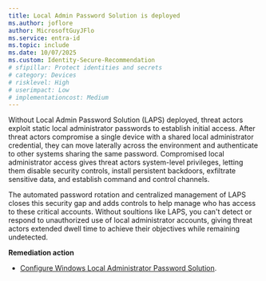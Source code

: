 ```yaml
---
title: Local Admin Password Solution is deployed
ms.author: joflore
author: MicrosoftGuyJFlo
ms.service: entra-id
ms.topic: include
ms.date: 10/07/2025
ms.custom: Identity-Secure-Recommendation
# sfipillar: Protect identities and secrets
# category: Devices
# risklevel: High
# userimpact: Low
# implementationcost: Medium
---
```

Without Local Admin Password Solution (LAPS) deployed, threat actors exploit static local administrator passwords to establish initial access. After threat actors compromise a single device with a shared local administrator credential, they can move laterally across the environment and authenticate to other systems sharing the same password. Compromised local administrator access gives threat actors system-level privileges, letting them disable security controls, install persistent backdoors, exfiltrate sensitive data, and establish command and control channels. 

The automated password rotation and centralized management of LAPS closes this security gap and adds controls to help manage who has access to these critical accounts. Without soultions like LAPS, you can't detect or respond to unauthorized use of local administrator accounts, giving threat actors extended dwell time to achieve their objectives while remaining undetected.

**Remediation action**

- [Configure Windows Local Administrator Password Solution](/entra/identity/devices/howto-manage-local-admin-passwords).

